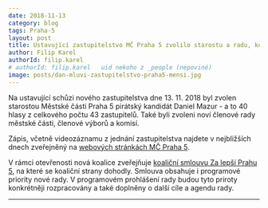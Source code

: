 ```yaml
---
date: 2018-11-13
category: blog
tags: Praha-5
layout: post
title: Ustavující zastupitelstvo MČ Praha 5 zvolilo starostu a radu, koaliční smlouva zveřejněna
author: Filip Karel
authorId: filip.karel
# authorId: filip.karel   uid nekoho z _people (nepoviné)
image: posts/dan-mluvi-zastupitelstvo-praha5-mensi.jpg
---
```


Na ustavující schůzi nového zastupitelstva dne 13. 11. 2018 byl zvolen starostou Městské části Praha 5 pirátský kandidát Daniel Mazur - a to 40 hlasy z celkového počtu 43 zastupitelů. Také byli zvoleni noví členové rady městské části, členové výborů a komisí.

Zápis, včetně videozáznamu z jednání zastupitelstva najdete v nejbližších dnech zveřejněný na [webových stránkách MČ Praha 5](https://www.praha5.cz/zastupitelstvo/stenozaznamy/).

V rámci otevřenosti nová koalice zveřejňuje [koaliční smlouvu Za lepší Prahu 5](https://praha5.pirati.cz/assets/Koalicni-smlouva-Pirati-SNOP-ODS-ANO-Praha5-2018.pdf), na které se koaliční strany dohodly. Smlouva obsahuje i programové priority nové rady. V programovém prohlášení rady budou tyto priroty konkrétněji rozpracovány a také doplněny o další cíle a agendu rady.

- - -
